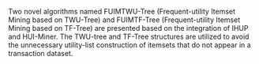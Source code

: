 Two novel algorithms named FUIMTWU-Tree (Frequent-utility Itemset Mining based on TWU-Tree) and FUIMTF-Tree (Frequent-utility Itemset Mining based on TF-Tree) are presented based on the integration of IHUP and HUI-Miner. The TWU-tree and TF-Tree structures are utilized to avoid the unnecessary utility-list construction of itemsets that do not appear in a transaction dataset.
